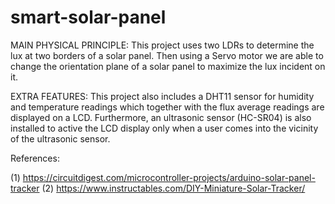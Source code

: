 # smart-solar-panel
MAIN PHYSICAL PRINCIPLE:
This project uses two LDRs to determine the lux at two borders of a solar panel. Then using a Servo motor we are able to change the orientation plane of a solar panel to maximize the lux incident on it. 

EXTRA FEATURES:
This project also includes a DHT11 sensor for humidity and temperature readings which together with the flux average readings are displayed on a LCD. Furthermore, an ultrasonic sensor (HC-SR04) is also installed to active the LCD display only when a user comes into the vicinity of the ultrasonic sensor.

References:

(1) https://circuitdigest.com/microcontroller-projects/arduino-solar-panel-tracker
(2) https://www.instructables.com/DIY-Miniature-Solar-Tracker/

